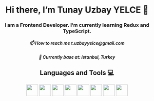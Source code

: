 <h1 align=center> Hi there, I’m Tunay Uzbay YELCE 👋 </h1> 
<h3 align=center> I am a Frontend Developer. I’m currently learning Redux and TypeScript. </h3>
<h5 align=center> 📫 How to reach me t.uzbayyelce@gmail.com </h5>  
<h5 align=center> 📍 Currently base at: Istanbul, Turkey </h5>


<h2 align=center> Languages and Tools 💻</h2>
<p align=center>
<img width ='38px' align='center' src ='https://raw.githubusercontent.com/rahulbanerjee26/githubAboutMeGenerator/main/icons/html.svg'> 
<img width ='38px' align='center' src ='https://raw.githubusercontent.com/rahulbanerjee26/githubAboutMeGenerator/main/icons/css.svg'>
<img width ='38px' align='center' src ='https://raw.githubusercontent.com/rahulbanerjee26/githubAboutMeGenerator/main/icons/bootstrap.svg'>
<img width ='38px' align='center' src ='https://raw.githubusercontent.com/rahulbanerjee26/githubAboutMeGenerator/main/icons/javascript.svg'>
<img width ='38px' align='center' src='https://raw.githubusercontent.com/rahulbanerjee26/githubAboutMeGenerator/main/icons/reactjs.svg'>
<img width ='38px' align='center' src ='https://raw.githubusercontent.com/rahulbanerjee26/githubAboutMeGenerator/main/icons/firebase.svg'> 
<img width ='38px' align='center' src ='https://raw.githubusercontent.com/rahulbanerjee26/githubAboutMeGenerator/main/icons/git.svg'>
<img width ='38px' align='center' src ='https://raw.githubusercontent.com/rahulbanerjee26/githubAboutMeGenerator/main/icons/github.svg'>




</p>


<!---
Tuzbay/Tuzbay is a ✨ special ✨ repository because its `README.md` (this file) appears on your GitHub profile.
You can click the Preview link to take a look at your changes.
--->
